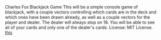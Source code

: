 Charles Fox
Blackjack Game
This will be a simple console game of blackjack, with a couple vectors controlling which cards are in the deck and which ones have been drawn already, as well as a couple vectors for the player and dealer. The dealer will always stop on 18.
You will be able to see all of your cards and only one of the dealer's cards.
License: MIT License. [this](/LICENSE)
